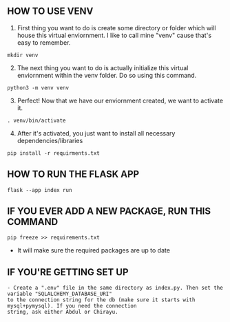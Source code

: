 ## HOW TO USE VENV

1. First thing you want to do is create some directory or folder which will house this virtual enviornment. I like to call mine "venv" cause that's easy to remember.
```
mkdir venv
```
2. The next thing you want to do is actually initialize this virtual enviornment within the venv folder. Do so using this command.
```
python3 -m venv venv
```
3. Perfect! Now that we have our enviornment created, we want to activate it.
```
. venv/bin/activate
```
4. After it's activated, you just want to install all necessary dependencies/libraries
```
pip install -r requirments.txt
```

## HOW TO RUN THE FLASK APP
```
flask --app index run
```


## IF YOU EVER ADD A NEW PACKAGE, RUN THIS COMMAND
```
pip freeze >> requirements.txt
```
- It will make sure the required packages are up to date

## IF YOU'RE GETTING SET UP
```
- Create a ".env" file in the same directory as index.py. Then set the variable "SQLALCHEMY_DATABASE_URI"
to the connection string for the db (make sure it starts with mysql+pymysql). If you need the connection 
string, ask either Abdul or Chirayu.
```
